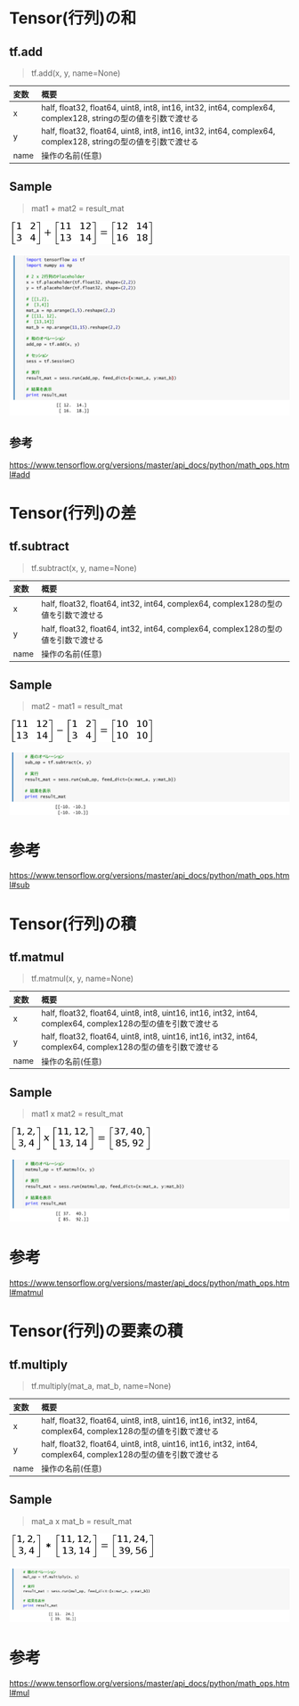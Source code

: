 
# Tensor(行列)の和

## tf.add

> tf.add(x, y, name=None)

|変数|概要|
|:--|:--|
|x|half, float32, float64, uint8, int8, int16, int32, int64, complex64, complex128, stringの型の値を引数で渡せる|
|y|half, float32, float64, uint8, int8, int16, int32, int64, complex64, complex128, stringの型の値を引数で渡せる|
|name|操作の名前(任意)|

## Sample

> mat1 + mat2 = result_mat

![](/img/tf_add.png)

![](/img/op01.png)

## 参考

https://www.tensorflow.org/versions/master/api_docs/python/math_ops.html#add

# Tensor(行列)の差

## tf.subtract

> tf.subtract(x, y, name=None)

|変数|概要|
|:--|:--|
|x|half, float32, float64, int32, int64, complex64, complex128の型の値を引数で渡せる|
|y|half, float32, float64, int32, int64, complex64, complex128の型の値を引数で渡せる|
|name|操作の名前(任意)|

## Sample

> mat2 - mat1 = result_mat

![](/img/tf_sub.png)

![](/img/op02.png)

# 参考

https://www.tensorflow.org/versions/master/api_docs/python/math_ops.html#sub

# Tensor(行列)の積

## tf.matmul

> tf.matmul(x, y, name=None)

|変数|概要|
|:--|:--|
|x|half, float32, float64, uint8, int8, uint16, int16, int32, int64, complex64, complex128の型の値を引数で渡せる|
|y|half, float32, float64, uint8, int8, uint16, int16, int32, int64, complex64, complex128の型の値を引数で渡せる|
|name|操作の名前(任意)|

## Sample

> mat1 x mat2 = result_mat

![](/img/tf_matmul.png)

![](/img/op03.png)

# 参考

https://www.tensorflow.org/versions/master/api_docs/python/math_ops.html#matmul

# Tensor(行列)の要素の積

## tf.multiply

> tf.multiply(mat_a, mat_b, name=None)

|変数|概要|
|:--|:--|
|x|half, float32, float64, uint8, int8, uint16, int16, int32, int64, complex64, complex128の型の値を引数で渡せる|
|y|half, float32, float64, uint8, int8, uint16, int16, int32, int64, complex64, complex128の型の値を引数で渡せる|
|name|操作の名前(任意)|

## Sample

> mat_a x mat_b = result_mat

![](/img/tf_mul.png)

![](/img/op04.png)

# 参考

https://www.tensorflow.org/versions/master/api_docs/python/math_ops.html#mul


